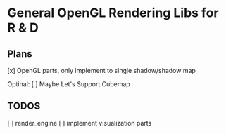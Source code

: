 # General OpenGL Rendering Libs for R & D 
## Plans
[x] OpenGL parts, only implement to single shadow/shadow map

Optinal:
[ ] Maybe Let's Support Cubemap 

## TODOS
[ ] render_engine
	[ ] implement visualization parts
